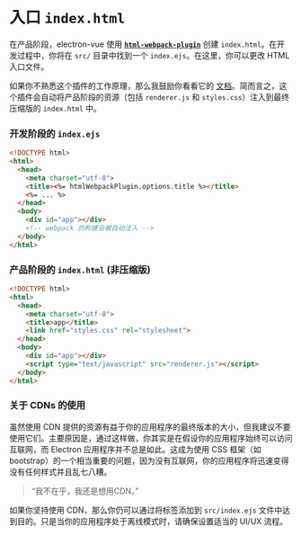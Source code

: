 # 入口 `index.html`

在产品阶段，electron-vue 使用 [**`html-webpack-plugin`**](https://github.com/ampedandwired/html-webpack-plugin) 创建 `index.html`。在开发过程中，你将在 `src/` 目录中找到一个 `index.ejs`。在这里，你可以更改 HTML 入口文件。

如果你不熟悉这个插件的工作原理，那么我鼓励你看看它的 [文档](https://www.npmjs.com/package/html-webpack-plugin)。简而言之，这个插件会自动将产品阶段的资源（包括 `renderer.js` 和 `styles.css`）注入到最终压缩版的 `index.html` 中。

### 开发阶段的 `index.ejs`

```html
<!DOCTYPE html>
<html>
  <head>
    <meta charset="utf-8">
    <title><%= htmlWebpackPlugin.options.title %></title>
    <%= ... %>
  </head>
  <body>
    <div id="app"></div>
    <!-- webpack 的构建会被自动注入 -->
  </body>
</html>
```

### 产品阶段的 `index.html` \(非压缩版\)

```html
<!DOCTYPE html>
<html>
  <head>
    <meta charset="utf-8">
    <title>app</title>
    <link href="styles.css" rel="stylesheet">
  </head>
  <body>
    <div id="app"></div>
    <script type="text/javascript" src="renderer.js"></script>
  </body>
</html>
```

### 关于 CDNs 的使用

虽然使用 CDN 提供的资源有益于你的应用程序的最终版本的大小，但我建议不要使用它们。主要原因是，通过这样做，你其实是在假设你的应用程序始终可以访问互联网，而 Electron 应用程序并不总是如此。这成为使用 CSS 框架（如 bootstrap）的一个相当重要的问题，因为没有互联网，你的应用程序将迅速变得没有任何样式并且乱七八糟。

> “我不在乎，我还是想用CDN。”

如果你坚持使用 CDN，那么你仍可以通过将标签添加到 `src/index.ejs` 文件中达到目的。只是当你的应用程序处于离线模式时，请确保设置适当的 UI/UX 流程。
